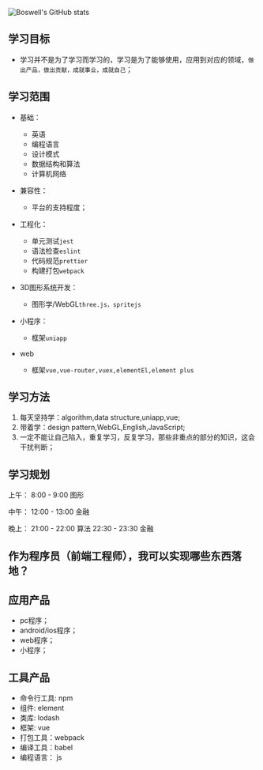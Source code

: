 ![Boswell's GitHub stats](https://github-readme-stats.vercel.app/api?username=BoswellJi)

## 学习目标

* 学习并不是为了学习而学习的，学习是为了能够使用，应用到对应的领域，`做出产品，做出贡献，成就事业，成就自己`；

## 学习范围

* 基础：
  + 英语
  + 编程语言
  + 设计模式
  + 数据结构和算法
  + 计算机网络

* 兼容性：
  + 平台的支持程度；

* 工程化：
  + 单元测试`jest`
  + 语法检查`eslint`
  + 代码规范`prettier`
  + 构建打包`webpack`

* 3D图形系统开发：
  + 图形学/WebGL`three.js，spritejs`

* 小程序：
  + 框架`uniapp`

* web
  + 框架`vue,vue-router,vuex,elementEl,element plus`

## 学习方法

1. 每天坚持学：algorithm,data structure,uniapp,vue;
2. 带着学：design pattern,WebGL,English,JavaScript;
3. 一定不能让自己陷入，重复学习，反复学习，那些非重点的部分的知识，这会干扰判断；

## 学习规划

上午：
8:00 - 9:00 图形

中午：
12:00 - 13:00 金融

晚上：
21:00 - 22:00 算法
22:30 - 23:30 金融

## 作为程序员（前端工程师），我可以实现哪些东西落地？

## 应用产品

* pc程序；
* android/ios程序；
* web程序；
* 小程序；

## 工具产品

* 命令行工具: npm
* 组件: element
* 类库: lodash
* 框架: vue
* 打包工具：webpack
* 编译工具：babel
* 编程语言： js